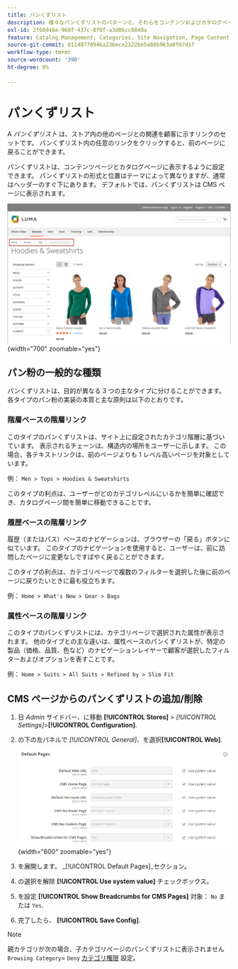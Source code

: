 ```yaml
---
title: パンくずリスト
description: 様々なパンくずリストのパターンと、それらをコンテンツおよびカタログページに表示するように設定する方法について説明します。
exl-id: 2f60d48e-960f-437c-8f8f-a3d06cc0840a
feature: Catalog Management, Categories, Site Navigation, Page Content
source-git-commit: 01148770946a236ece2122be5a88b963a0f07d1f
workflow-type: tm+mt
source-wordcount: '390'
ht-degree: 0%

---
```


# パンくずリスト

A _パンくずリスト_ は、ストア内の他のページとの関連を顧客に示すリンクのセットです。 パンくずリスト内の任意のリンクをクリックすると、前のページに戻ることができます。

パンくずリストは、コンテンツページとカタログページに表示するように設定できます。 パンくずリストの形式と位置はテーマによって異なりますが、通常はヘッダーのすぐ下にあります。 デフォルトでは、パンくずリストは CMS ページに表示されます。

![ストアフロントに表示されるパンくずリスト](./assets/storefront-breadcrumb-trail.png){width="700" zoomable="yes"}

## パン粉の一般的な種類

パンくずリストは、目的が異なる 3 つの主なタイプに分けることができます。 各タイプのパン粉の実装の本質と主な原則は以下のとおりです。

### 階層ベースの階層リンク

このタイプのパンくずリストは、サイト上に設定されたカテゴリ階層に基づいています。 表示されるチェーンは、構造内の場所をユーザーに示します。 この場合、各テキストリンクは、前のページよりも 1 レベル高いページを対象としています。

例： `Men > Tops > Hoodies & Sweatshirts`

このタイプの利点は、ユーザーがどのカテゴリレベルにいるかを簡単に確認でき、カタログページ間を簡単に移動できることです。

### 履歴ベースの階層リンク

履歴（またはパス）ベースのナビゲーションは、ブラウザーの「戻る」ボタンに似ています。 このタイプのナビゲーションを使用すると、ユーザーは、前に訪問したページに変更なしですばやく戻ることができます。

このタイプの利点は、カテゴリページで複数のフィルターを選択した後に前のページに戻りたいときに最も役立ちます。

例： `Home > What's New > Gear > Bags`

### 属性ベースの階層リンク

このタイプのパンくずリストには、カテゴリページで選択された属性が表示されます。 他のタイプとの主な違いは、属性ベースのパンくずリストが、特定の製品（価格、品質、色など）のナビゲーションレイヤーで顧客が選択したフィルターおよびオプションを表すことです。

例： `Home > Suits > All Suits > Refined by > Slim Fit`

## CMS ページからのパンくずリストの追加/削除

1. 日 _Admin_ サイドバー、に移動 **[!UICONTROL Stores]** > _[!UICONTROL Settings]_>**[!UICONTROL Configuration]**.

1. の下の左パネルで _[!UICONTROL General]_、を選択&#x200B;**[!UICONTROL Web]**.

   ![CMS ページのパンくずリストを表示](../configuration-reference/general/assets/web-default-pages.png){width="600" zoomable="yes"}

1. を展開します。 _[!UICONTROL Default Pages]_セクション。

1. の選択を解除 **[!UICONTROL Use system value]** チェックボックス。

1. を設定 **[!UICONTROL Show Breadcrumbs for CMS Pages]** 対象： `No` または `Yes`.

1. 完了したら、 **[!UICONTROL Save Config]**.

>[!NOTE]
>
>親カテゴリが次の場合、子カテゴリページのパンくずリストに表示されません `Browsing Category`= `Deny` [カテゴリ権限](category-permissions.md) 設定。
